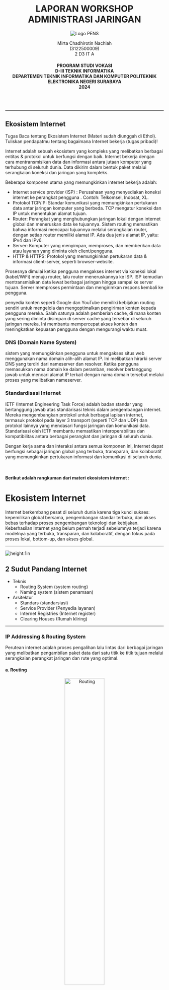  <h1 align="Center">LAPORAN WORKSHOP ADMINISTRASI JARINGAN</h1> 

<p align="center">
  <img src="img/Logo_PENS.png" alt="Logo PENS">
</p>

<p align="center">
Mirta Chadhirotin Nachlah <br>
(3122500009) <br>
2 D3 IT A

<p>
<h4 align="center">
PROGRAM STUDI VOKASI <br>
D-III TEKNIK INFORMATIKA <br>
DEPARTEMEN TEKNIK INFORMATIKA DAN KOMPUTER 
POLITEKNIK ELEKTRONIKA NEGERI SURABAYA <br> 
2024
</h4> <br><br><hr>


## Ekosistem Internet     

Tugas Baca tentang Ekosistem Internet (Materi sudah diunggah di Ethol). Tuliskan pendapatmu tentang bagaimana Internet bekerja (tugas pribadi)!

Internet adalah sebuah ekosistem yang kompleks yang melibatkan berbagai entitas & protokol untuk berfungsi dengan baik. Internet bekerja dengan cara mentransmisikan data dan informasi antara jutaan komputer yang terhubung di seluruh dunia. Data dikirim dalam bentuk paket melalui serangkaian koneksi dan jaringan yang kompleks.

Beberapa komponen utama yang memungkinkan internet bekerja adalah:
- Internet service provider (ISP) : Perusahaan yang menyediakan koneksi internet ke perangkat pengguna . Contoh: Telkomsel, Indosat, XL.
- Protokol TCP/IP: Standar komunikasi yang memungkinkan pertukaran data antar jaringan komputer yang berbeda. TCP mengatur koneksi dan IP untuk menentukan alamat tujuan.
- Router: Perangkat yang menghubungkan jaringan lokal dengan internet global dan meneruskan data ke tujuannya. Sistem routing memastikan bahwa informasi mencapai tujuannya melalui serangkaian router, dengan setiap router memiliki alamat IP. Ada dua jenis alamat IP, yaitu: IPv4 dan IPv6. 
- Server: Komputer yang menyimpan, memproses, dan memberikan data atau layanan yang diminta oleh client/pengguna.
- HTTP & HTTPS: Protokol yang memungkinkan pertukaran data & informasi client-server, seperti browser-website.

Prosesnya dimulai ketika pengguna mengakses internet via koneksi lokal (kabel/WiFi) menuju router, lalu router meneruskannya ke ISP. ISP kemudian mentransmisikan data lewat berbagai jaringan hingga sampai ke server tujuan. Server memproses permintaan dan mengirimkan respons kembali ke pengguna.

penyedia konten seperti Google dan YouTube memiliki kebijakan routing sendiri untuk mengelola dan mengoptimalkan pengiriman konten kepada pengguna mereka. Salah satunya adalah pemberian cache, di mana konten yang sering diminta disimpan di server cache yang tersebar di seluruh jaringan mereka. Ini membantu mempercepat akses konten dan meningkatkan kepuasan pengguna dengan mengurangi waktu muat.

### DNS (Domain Name System) 
sistem yang memungkinkan pengguna untuk mengakses situs web menggunakan nama domain alih-alih alamat IP. Ini melibatkan hirarki server DNS yang terdiri dari nameserver dan resolver. Ketika pengguna memasukkan nama domain ke dalam peramban, resolver bertanggung jawab untuk mencari alamat IP terkait dengan nama domain tersebut melalui proses yang melibatkan nameserver.

### Standardisasi Internet
IETF (Internet Engineering Task Force) adalah badan standar yang bertanggung jawab atas standarisasi teknis dalam pengembangan internet. Mereka mengembangkan protokol untuk berbagai lapisan internet, termasuk protokol pada layer 3 transport (seperti TCP dan UDP) dan protokol lainnya yang mendasari fungsi jaringan dan komunikasi data. Standarisasi oleh IETF membantu memastikan interoperabilitas dan kompatibilitas antara berbagai perangkat dan jaringan di seluruh dunia.

Dengan kerja sama dan interaksi antara semua komponen ini, Internet dapat berfungsi sebagai jaringan global yang terbuka, transparan, dan kolaboratif yang memungkinkan pertukaran informasi dan komunikasi di seluruh dunia.

<br>

#### Berikut adalah rangkuman dari materi ekosistem internet :

# Ekosistem Internet
Internet berkembang pesat di seluruh dunia karena tiga kunci sukses: kepemilikan global bersama, pengembangan standar terbuka, dan akses bebas terhadap proses pengembangan teknologi dan kebijakan. Keberhasilan Internet yang belum pernah terjadi sebelumnya terjadi karena modelnya yang terbuka, transparan, dan kolaboratif, dengan fokus pada proses lokal, bottom-up, dan akses global.

<hr>


![height:1in](img/1.1.png)

## 2 Sudut Pandang Internet

- Teknis
  - Routing System (system routing)
  - Naming system (sistem penamaan)
- Arsitektur
  - Standars (standarsiasi)
  - Service Provider (Penyedia layanan)
  - Internet Registries (Internet register)
  - Clearing Houses (Rumah kliring)
<hr>

### IP Addressing & Routing System
Perutean internet adalah proses pengalihan lalu lintas dari berbagai jaringan yang melibatkan pengambilan paket data dari satu titik ke titik tujuan melalui serangkaian perangkat jaringan dan rute yang optimal.

#### a. Routing
<div align="center">
    <img src="img/3.1.png" alt="Routing" width="50%" height="auto"><br>
    <em style="font-size:10px">Gambar 3. a) Routing</em>
</div><br>

<span style="font-size:14px">
Adanya alamat yang mengarah ke situs web diikuti dengan data yang akan ditransfer. Kebijakan merupakan kunci untuk memahami tingkat <em>AS (Overlay Network)</em>. <strong>BGP (Border Gateway Protocol)</strong> mengatur kebijakan yang terdistribusi dengan jenis penyedia untuk memaksimalkan pendapatan dan memininalkan biaya.
</span>

#### b. Peering Connections
<div align="center">
    <img src="img/3.2.png" alt="Peering Connections" width="50%" height="auto"><br>
    <em style="font-size:10px">b) Peering Connections</em>
</div><br>

<span style="font-size:14px">
Untuk memahami kebijakan ini membutuhkan pemangaman mengenai peering models yang mencakup provider atau customer, transit dan settlement free.
</span>

#### c. Edge Provider Routing Policy
<div align="center">
    <img src="img/3.3.png" alt="Edge Provider Routing Policy" width="50%" height="auto"><br>
    <em style="font-size:10px">c) Edge Provider Routing Policy</em>
</div><br>

<span style="font-size:14px">
Jadilah jalur yang dipilih oleh pelanggan yang terhubung. Pilih jalur lalu lintas yang paling pendek dengan waktu sesingkat mungkin, ini dikenal sebagai <em>hot potato routing</em>.
</span>

#### d. Transit Provider Routing Policy
<div align="center">
    <img src="img/3.4.png" alt="Transit Provider Routing Policy" width="60%" height="auto"><br>
    <em style="font-size:10px"> d) Transit Provider Routing Policy</em>
</div><br>

<span style="font-size:14px">
Meningkatkan peering untuk mempersingkat jalur AS dan membawa sebanyak mungkin lalu lintas dengan jarak sesingkat mungkin, ini dikenal sebagai <em>hot potato routing</em>.
</span>

#### e. Content Provider Routing Policy

<span style="font-size:14px">
Mengirimkan konten secepat mungkin dengan menyebarkan peer sebanyak mungkin menggunakan distribusi konten ke setiap sudut jaringan dan mengangkut lalu lintas melalui link internal untuk kontrol pengalaman pengguna yang optimal. Hal ini dikenal sebagai <em>cold potato routing</em>.
</span>

---
<hr>


## Naming System

<div align="center">
    <img src="img/4.1.png" alt="Naming System" width="100%" height="auto"><br>
    <em style="font-size:10px">Gambar 4. Naming System</em>
</div><br>

<span style="font-size:14px">
Gambar diatas menunjukkan cara kerja DNS dalam jaringan. ICANN akan mengkoordinasikan system penamaan internet dan Registries akan mengelola <strong>Top Level Domain (TLD)</strong> seperti <em>.com, .org</em> dan <em>.id</em>. Pada bagian Registries menyediakan layanan DNS kepada registrar yang menjual nama domain kepada pengguna. Kemudian DNS yang akan menerjemahkan nama domain ke alamat IP, ini dikenal sebagai <em>Name to location mapping</em>.
</span>

---

## Domain Name System (DNS)

<div align="center">
    <img src="img/5.png" alt="Domain Name System (DNS)" width="60%" height="auto"><br>
    <em style="font-size:10px">Gambar 5. Domain Name System (DNS)</em>
</div><br>

#### a. DNS Hierarchy Tree

<div align="center">
    <img src="img/5.1.png" alt="Domain Name System (DNS)" width="60%" height="auto"><br>
    <em style="font-size:10px">Gambar 5. a) DNS Hierarchy Tree</em>
</div><br>

<span style="font-size:14px">
DNS Hierarchy Tree adalah struktur yang mencakup semua domain di Internet dalam lima level. Dimulai dari Root Level Domain sebagai level teratas yaitu TLD. Kemudian, ada <strong>Second Level Domains (SLD)</strong>, serta Subdomains. Level terakhir adalah Hosts, yang merupakan segmen paling spesifik seperti example.com. Dengan struktur ini, pengguna dapat mengakses situs web menggunakan nama domain tanpa perlu mengingat alamat IP yang rumit.
</span>

#### b.	DNS Components

<div align="center">
    <img src="img/5.2.png" alt="DNS Components" width="60%" height="auto"><br>
    <em style="font-size:10px">b) DNS Components</em>
</div><br>

<span style="font-size:14px">
DNS memudahkan konversi antara nama domain dan alamat IP. Ini terdiri dari beberapa komponen penting, yaitu Namespace (daftar lengkap domain), Nameserver (server penyimpan informasi domain), Resolver (program yang mengirim permintaan DNS) dan Client (komputer yang mengirim permintaan DNS ke resolver).
</span>

#### c.	Domains

<div align="center">
    <img src="img/5.3.png" alt="Domains" width="60%" height="auto"><br>
    <em style="font-size:10px">c) Domains</em>
</div><br>

<span style="font-size:14px">
Server root sebagai pusat pengelolaan semua domain di internet, di bawahnya terdapat contoh domain tingkat atas seperti .id dan .com, serta domain tingkat kedua seperti .co.id dan .ac.id. Contoh domain juga mencakup subdomain seperti www.pens.ac.id untuk web pendidikan, www.detik.com dan www.kompas.com untuk web berita. Bagian bawah gambar menekankan penggunaan domain untuk situs web dan subdomain untuk layanan email.
</span>

#### d.	Name Server

<div align="center">
    <img src="img/5.4.png" alt="Name Server" width="50%" height="auto"><br>
    <em style="font-size:10px">d) Name Server</em>
</div><br>

<span style="font-size:14px">
Nameserver merupakan bagian penting dalam sistem DNS yang menangani pertanyaan-pertanyaan terkait DNS. Jenis-jenisnya meliputi authoritative servers, terdiri dari Primary dan Secondary, serta recursive servers yang dapat berperan sebagai caching forwarders. Fungsi-fungsi ini sering kali saling terintegrasi dalam satu name server.
</span>

#### e.	Authoritative Nameserver

<div align="center">
    <img src="img/5.5.png" alt="Authoritative Nameserver" width="60%" height="auto"><br>
    <em style="font-size:10px">e) Authoritative Nameserver</em>
</div><br>

<span style="font-size:14px">
Nameserver yang diotorisasi untuk memberikan jawaban untuk suatu domain (bisa lebih dari satu). Berdasarkan metode manajemen terbagi menjadi Primary dan Secondary. Primary nameserver menerima semua perubahan pada zona dilakukan, sementara secondary nameserver mengambil file zona dari primary secara berkala.
</span>

#### f.	Recursive Nameserver

<div align="center">
    <img src="img/5.6.png" alt="Recursive Nameserver" width="60%" height="auto"><br>
    <em style="font-size:10px">f) Recursive Nameserver</em>
</div><br>

<span style="font-size:14px">
Recursive nameserver berfungsi untuk mencari authoritative nameserver dan mendapatkan jawaban, serta berfungsi sebagai caching servers yang memprioritaskan cache lokal untuk mengurangi latensi dan lalu lintas ke link eksternal. Proses ini bersifat iteratif, dimulai dari root.
</span>

#### g.	Root Servers

<span style="font-size:14px">
Puncak hierarki DNS terdiri dari 13 server root nama yang dioperasikan di seluruh dunia, yang ditandai dengan:

    [a-m].root-servers.net. 

Ada lebih dari 13 server fisik yang mewakili root name servers, dimana setiap root server memiliki instansi yang dideploy melalui anycast.
</span>

#### h.	Root Server Deployment at APNIC

<span style="font-size:14px">
Pada tahun 2002, APNIC mendirikan situs-situs server root baru di wilayah AP untuk memperkuat DNS dengan mendeploy sumber daya tambahan yang menangani pertumbuhan lalu lintas internet yang meningkat.
</span>

#### i.	Resource Records

<div align="center">
    <img src="img/5.7.png" alt="Resource Records" width="60%" height="auto"><br>
    <em style="font-size:10px">i) Resource Records</em>
</div><br>

<span style="font-size:14px">
File zona DNS adalah file yang memuat informasi mengenai konten suatu situs web. Contohnya, untuk subdomain <em>training.apnic.net</em>, TTL diatur pada 86400 detik, artinya data akan disimpan dalam cache DNS selama periode tersebut sebelum perlu diperbarui. Kelas DNS diatur sebagai IN yang berarti ini adalah kelas DNS internet. Tipe record adalah A, menandakan bahwa data tersebut adalah alamat IPv4. <strong>RDATA (Resource Data)</strong> berisi alamat IP terkait dengan subdomain tersebut, yakni 192.168.1.100.
</span>

#### j.	Common Resource Record Types

<div align="center">
    <img src="img/5.8.png" alt="Common Resource Record Types" width="60%" height="auto"><br>
    <em style="font-size:10px">j) Common Resource Record Types</em>
</div>

#### k.	Example: RRs in a Zone File

<div align="center">
    <img src="img/5.9.png" alt="Example: RRs in a Zone File" width="60%" height="auto"><br>
    <em style="font-size:10px">k) Example: RRs in a Zone File</em>
</div><br>

<span style="font-size:14px">
Zone file merupakan sebuah file teks yang memetakan nama domain ke alamat IP. RR dalam file zona memiliki beberapa bidang yang berbeda.

- SOA (Start of Authority) untuk domain apnic.net. yang mengarah ke server nama utama ns.apnic.net. dan administrator admin.apnic.net.
- NS (Name Server) yang menunjuk ke server nama ns.apnic.net. dan ns.ripe.net. untuk menyelesaikan nama domain apnic.net.
- A (Address) yang memetakan nama domain www.apnic.net. ke alamat IP 192.168.0.2.

</span>

#### l.	DNS Data Flow

<div align="center">
    <img src="img/5.10.png" alt="DNS Data Flow" width="60%" height="auto"><br>
    <em style="font-size:10px">l) DNS Data Flow</em>
</div><br>

<span style="font-size:14px">
Administrator zona bertanggung jawab untuk membuat atau memperbarui file zona di server master. Setiap perubahan yang terjadi pada file zona disinkronkan ke server slave. Ketika pengguna memasukkan nama domain ke browser web, resolver mereka mengirimkan permintaan ke server DNS. Server DNS kemudian memeriksa file zonanya untuk menemukan catatan sumber daya yang sesuai dengan nama domain yang diminta. Setelah menemukan RR yang cocok, server DNS mengembalikan alamat IP yang terkait dengan nama domain tersebut ke resolver. Selanjutnya, resolver menggunakan alamat IP untuk terhubung ke server web yang sesuai.
</span>

#### m.	Delegating a Zone

<div align="center">
    <img src="img/5.11.png" alt="Delegating a Zone" width="60%" height="auto"><br>
    <em style="font-size:10px">m) Delegating a Zone</em>
</div><br>

<span style="font-size:14px">
Delegasi zona dilakukan dengan menambahkan catatan NS untuk menunjukkan nameserver yang bertanggung jawab atas subdomain tertentu. Dalam contoh ini, zona apnic.net mendelegerikan subdomain academy.apnic.net ke dua nameserver, yaitu ns1.academy.apnic.net dan ns2.academy.apnic.net. Untuk mengakses subdomain tersebut, klien harus mengarahkan permintaannya ke salah satu nameserver tersebut. Untuk mencapai nameserver ns1 dan ns2, diperlukan penambahan Glue Record.
</span>

#### n.	Glue Record

<div align="center">
    <img src="img/5.12.png" alt="Glue Record" width="60%" height="auto"><br>
    <em style="font-size:10px">n) Glue Record</em>
</div><br>

<span style="font-size:14px">
Glue record adalah data non-authoritative yang merupakan sebuah catatan A yang memetakan alamat dari nameserver sub-domain.
</span>

---

## Standards Bodies

<div align="center">
    <img src="img/6.png" alt="Standards Bodies" width="60%" height="auto"><br>
    <em style="font-size:10px">Gambar 6. Standards Organizations</em>
</div><br>

<span style="font-size:14px">

- IETF
Semua protokol transportasi dan routing layer 3, termasuk IP, TCP, UDP, HTTP, DNS, protokol routing, telnet, rsync, IPsec, dan protokol manajemen jaringan. IETF memiliki beberapa area fokus yang berbeda. Area Umum (gen), Keamanan (sec), Aplikasi dan Real Time (art), Operasi dan Manajemen Internet (ops), Layanan Transportasi (tsv), Routing (rtg), dan Internet (int). Setiap area bertanggung jawab atas aspek tertentu dalam pengembangan standar IETF.<br><br>

- IEEE
Semua protokol transportasi dan kontrol plane di layer 1 dan layer 2, termasuk Ethernet, spanning tree, dan jaringan nirkabel.<br><br>

- W3C
Bahasa markup (bahasa yang menjelaskan cara menampilkan atau merender konten), termasuk HTML dan XML.<br><br>

- ITU
Standar internasional apa pun, termasuk penomoran, skema enkripsi, dan protokol routing (seperti IS-IS).
</span>

---

## Service Providers

#### a. Content Provider Overview

<span style="font-size:14px">
Penyedia konten terbagi menjadi dua: yang menciptakan dan mendistribusikan media, serta yang menghubungkan pembeli dan penjual dalam e-commerce. Tujuan utama mereka adalah menarik perhatian pengguna, terutama untuk keperluan periklanan.
</span>

#### b. Access Provider Overview

<span style="font-size:14px">
Memberikan koneksi internet kepada pengguna, bisnis, dan organisasi serta terlibat dalam pembuatan dan distribusi konten.
</span>

#### c. Transit Provider overview

<div align="center">
    <img src="img/7.1.png" alt="Transit Provider overview" width="60%" height="auto"><br>
    <em style="font-size:10px">Gambar 7. a) Transit Provider overview</em>
</div><br>

<span style="font-size:14px">
Menghubungkan penyedia konten dengan penyedia layanan akses untuk memastikan akses yang lancar dan efisien bagi pengguna. Ini memungkinkan konten untuk diakses dengan mudah melalui jaringan yang disediakan oleh penyedia akses. Dengan menjembatani keduanya, pengguna dapat dengan cepat mengakses berbagai layanan dan konten online tanpa hambatan.
</span>

#### d. Internet Exchange Point Overview

<div align="center">
    <img src="img/7.2.png" alt="Internet Exchange Point Overview" width="60%" height="auto"><br>
    <em style="font-size:10px">b) Internet Exchange Point Overview</em>
</div><br>

<span style="font-size:14px">
Internet Exchange Points (IXPs) adalah tempat pertukaran data lokal yang memungkinkan penyedia akses dan penyedia konten untuk terhubung secara langsung. IXPs bisa bersifat komersial atau non-profit dan digunakan oleh penyedia layanan dalam suatu wilayah. Dengan menggunakan IXPs, penyedia layanan dapat menghindari penggunaan penyedia transit di luar wilayah, sehingga mengurangi latensi dalam wilayah tersebut. Selain itu, IXPs menggantikan biaya penyelesaian berbasis lalu lintas dengan biaya keanggotaan tetap.
</span>

---

## Registries

#### a. Naming Authorities

<span style="font-size:14px">
ICANN dan IANA mengoordinasikan penugasan angka dan nama yang mendukung fungsi Internet serta menetapkan aturan bagi organisasi lain untuk memperoleh sumber daya tersebut.
</span>

#### b. Regional Registry Overview

<div align="center">
    <img src="img/8.png" alt="Regional Registry Overview" width="60%" height="auto"><br>
    <em style="font-size:10px">Gambar 8. Regional Registry Overview</em>
</div><br>

<span style="font-size:14px">
Regional Internet Registries (RIRs) mengelola penugasan blok alamat IP untuk wilayah tertentu, serta terlibat dalam penelitian, standarisasi, dan menyediakan layanan penting seperti whois. IANA memberikan blok alamat IP kepada setiap RIR berdasarkan kebutuhan, yang kemudian diteruskan ke anggotanya untuk penggunaan dalam tabel routing global, entri DNS atau jaringan internal.
</span>

#### c. Top Level Registries

<span style="font-size:14px">
Domain Name Registries mengelola TLDs atas izin ICANN. Mereka menjual nama domain kepada registri tingkat kedua, termasuk ccTLDs yang merepresentasikan negara atau wilayah geografis.
</span>

#### d. Second Tier Registries

<span style="font-size:14px">
Domain resellers membeli domain dari registrar TLD dengan harga tetap dan kemudian menjualnya berdasarkan popularitas, bundel dengan layanan lain, dan sebagainya.
</span>

---

## Other Entities

#### a. Clearing House

<div align="center">
    <img src="img/18.png" alt="Clearing House" width="100%" height="auto"><br>
    <em style="font-size:10px">Clearing House</em>
</div><br>

<span style="font-size:14px">
NOGs dan asosiasi lainnya bertindak sebagai pusat pengelolaan operasional, sedangkan IRRs bertindak sebagai pusat pengelolaan kebijakan dan status jaringan. Para penyedia konten menciptakan konten dan mendistribusikannya melalui jaringan distribusi konten.
</span>

#### b. Internet Route Registries

<span style="font-size:14px">
Internet Routing Registries (IRRs) adalah basis data yang dikembangkan secara kolaboratif dan sering dijalankan oleh relawan, seperti registrar dan lembaga riset. Beberapa organisasi seperti RIPE, APNIC, ARIN, EasyNet, dan Level3 menyediakan salinan IRR. Data disimpan dalam format standar yang disebut Routing Policy Specification Language (RPSL), yang digunakan oleh penyedia layanan untuk membangun filter rute dan menentukan kebijakan jaringan.
</span>

#### c. Network Operators Groups

<div align="center">
    <img src="img/19.jpg" alt="Network Operators Groups" width="30%" height="auto"><br>
    <em style="font-size:10px">Clearing House</em>
</div><br>

<span style="font-size:14px">
Network Operator's Groups (NOGs) adalah pusat informasi untuk operasi jaringan. Biasanya, mereka adalah organisasi relawan yang bekerja dengan registrar regional, lembaga riset, vendor, dan organisasi regional lainnya.
</span>